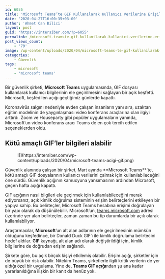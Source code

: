 ```yaml
---
id: 6055
title: 'Microsoft Teams’te GIF Kullanılarak Kullanıcı Verilerine Erişilebilen Bir Açık Keşfedildi'
date: '2020-04-27T16:00:35+03:00'
author: 'Ahmet Can Bilici'
layout: post
guid: 'https://intersiber.com/?p=6055'
permalink: /microsoft-teamste-gif-kullanilarak-kullanici-verilerine-erisilebilen-bir-acik-kesfedildi/
post_views_count:
    - '79'
image: /wp-content/uploads/2020/04/microsoft-teams-te-gif-kullanilarak-kullanici-verilerinin-ele-gecirildigi-acik-bulundu.jpg
categories:
    - Güvenlik
tags:
    - microsoft
    - 'microsoft teams'
---
```


Bir güvenlik şirketi, **Microsoft Teams** uygulamasında, GIF dosyası kullanılarak kullanıcı bilgilerinin ele geçirilmesini sağlayan bir açık keşfetti. Microsoft, keşfedilen açığı geçtiğimiz günlerde kapattı.

Koronavirüs salgını nedeniyle evden çalışan insanların yanı sıra, uzaktan eğitim modelinin de yaygınlaşması video konferans araçlarına olan ilgiyi arttırdı. Zoom ve Houseparty gibi popüler uygulamaların yanında, Microsoft’un video konferans aracı Teams de en çok tercih edilen seçeneklerden oldu.

## Kötü amaçlı GIF’ler bilgileri alabilir

<figure class="wp-block-image size-large">![](https://intersiber.com/wp-content/uploads/2020/04/microsoft-teams-acigi-gif.png)</figure>Güvenlik alanında çalışan bir şirket, Mart ayında **Microsoft Teams**’te, kötü amaçlı GIF dosyalarının kullanıcı verilerini çalmak için kullanılabileceğini öne sürdü. Güvenlik açığının kamuoyuna yansımasının ardından Microsoft, geçen hafta açığı kapattı.

GIF açığının nasıl bilgileri ele geçirmek için kullanılabileceğini merak ediyorsanız, açık kimlik doğrulma sisteminin erişim belirteçlerini etkileyen bir yapıya sahip. Bu belirteçler, Microsoft Teams hesabına erişimi doğrulayan bir yapı olarak da düşünülebilir. Microsoft’un, [teams.microsoft.com](http://teams.microsoft.com) adresi üzerinde yer alan belirteçler, zaman zaman bu tip durumlarda bir açık olarak kullanılabiliyor.

Araştırmacılar, **Microsoft**’un alt alan adlarının ele geçirilmesinin mümkün olduğunu keşfedince, bir Donald Duck GIF’ı ile kimlik doğrulama belirtecini hedef aldılar. **GIF** kaynağı, alt alan adı olarak değiştirildiği için, kimlik bilgilerine de doğrudan erişim sağlandı.

Şirkete göre, bu açık birçok kişiyi etkilemiş olabilir. Erişim açığı, şirketler için de büyük bir risk olabilir. Nitekim Teams, şirketlerle ilgili kritik verilerin de yer aldığı özel bir uygulama. Yine de, **Teams GIF açığı**ndan şu ana kadar yararlanıldığına ilişkin bir kanıt da henüz yok.